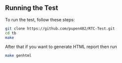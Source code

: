## Running the Test

To run the test, follow these steps:

```bash
git clone https://github.com/pupen482/RTC-Test.git
cd tb
make
```
After that if you want to generate HTML report then run

```bash
make genhtml
```